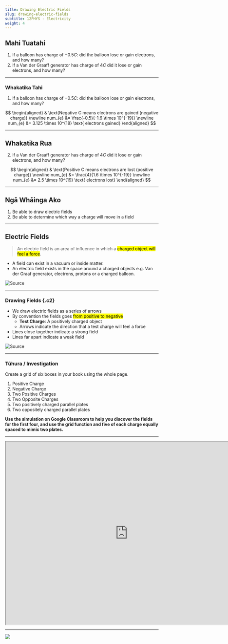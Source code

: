 ```yaml
---
title: Drawing Electric Fields
slug: drawing-electric-fields
subtitle: 12PHYS - Electricity
weight: 4
---
```


## Mahi Tuatahi

1. If a balloon has charge of $-0.5C$: did the balloon lose or gain electrons, and how many?
2. If a Van der Graaff generator has charge of $4C$ did it lose or gain electrons, and how many?

---

### Whakatika Tahi

1. If a balloon has charge of $-0.5C$: did the balloon lose or gain electrons, and how many?

$$
\begin{aligned}
    & \text{Negative C means electrons are gained (negative charge)} \newline
    num_{e} &= \frac{-0.5}{-1.6 \times 10^{-19}} \newline
    num_{e} &= 3.125 \times 10^{18} \text{ electrons gained}
\end{aligned}
$$

---

## Whakatika Rua

2. If a Van der Graaff generator has charge of $4C$ did it lose or gain electrons, and how many?

$$
\begin{aligned}
    & \text{Positive C means electrons are lost (positive charge)} \newline
    num_{e} &= \frac{4}{1.6 \times 10^{-19}} \newline
    num_{e} &= 2.5 \times 10^{19} \text{ electrons lost}
\end{aligned}
$$

---

## Ngā Whāinga Ako

1. Be able to draw electric fields
2. Be able to determine which way a charge will move in a field

---

## Electric Fields

> An electric field is an area of influence in which a <mark>charged object will feel a force</mark>.

- A field can exist in a vacuum or inside matter.
- An electric field exists in the space around a charged objects e.g. Van der Graaf generator, electrons, protons or a charged balloon.

![[Source](https://www.765754.com/learn/tutorials/what-is-electricity/electric-fields)](https://www.765754.com/cdn/assets/2/d/5/0/0/519fd3c7ce395f974c000000.png)
<!-- 
---

### Electric Fields Demo -->

---

### Drawing Fields {.c2}

- We draw electric fields as a series of arrows
- By convention the fields goes <mark>from positive to negative</mark>
    + __Test Charge__: A positively charged object
    + Arrows indicate the direction that a test charge will feel a force
- Lines close together indicate a strong field
- Lines far apart indicate a weak field

![[Source](http://physics.bu.edu/py106/notes/Electricfield.html)](http://buphy.bu.edu/~duffy/PY106/2e.GIF)

---

### Tūhura / Investigation

Create a grid of six boxes in your book using the whole page.

1. Positive Charge
2. Negative Charge
3. Two Positive Charges
4. Two Opposite Charges
5. Two positively charged parallel plates
6. Two oppositely charged parallel plates

__Use the simulation on Google Classroom to help you discover the fields for the first four, and use the grid function and five of each charge equally spaced to mimic two plates.__

---

<iframe src="https://phet.colorado.edu/sims/html/charges-and-fields/latest/charges-and-fields_en.html" width="800" height="600" scrolling="no" allowfullscreen></iframe>

---

![](../assets/Electric-Fields.jpeg)
